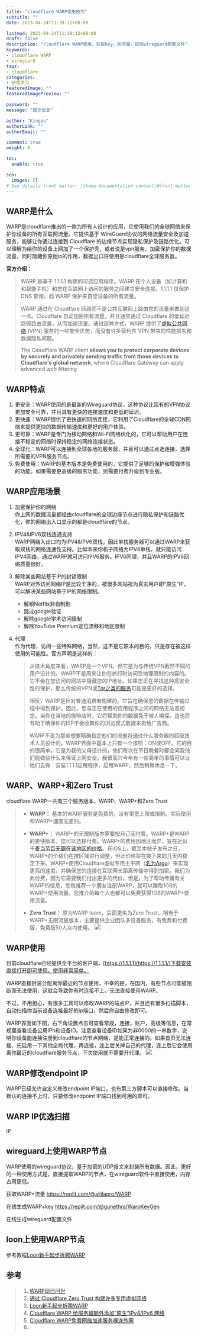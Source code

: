 ```yaml
---
title: "cloudflare WARP使用技巧"
subtitle: ""
date: 2023-04-24T11:39:12+08:00

lastmod: 2023-04-24T11:39:12+08:00
draft: false
description: "cloudflare WARP使用，获取key，刷流量，提取wireguard配置文件"
keywords: 
- cloudflare WARP
- wireguard
tags:
- cloudflare
categories:
- 研究学习
featuredImage: ""
featuredImagePreview: ""

password: ""
message: "提示信息"

author: "Kingpo"
authorLink: ""
authorEmail: ""

comment: true
weight: 0

toc:
  enable: true

seo:
  images: []
# See details front matter: /theme-documentation-content/#front-matter
---
```


<!--more-->
## WARP是什么

WARP是cloudflare推出的一款为所有人设计的应用，它使用我们的全球网络来保护你设备的所有互联网流量。它提供基于 WireGuard协议的网络流量安全及加速服务，能够让你通过连接到 Cloudflare 的边缘节点实现隐私保护及链路优化。可以理解为给你的设备上网加了一个保护壳，或者说是vpn服务，加密保护你的数据流量，同时隐藏你原始ip的作用，数据出口将使用是cloudflare全球服务器。

**官方介绍：**

>WARP 是基于 1.1.1.1 构建的可选应用程序。WARP 在个人设备（如计算机和智能手机）和您在互联网上访问的服务之间建立安全连接。1.1.1.1 仅保护 DNS 查询，而 WARP 保护来自您设备的所有流量。
>
>WARP 通过在 Cloudflare 网络而不是公共互联网上路由您的流量来做到这一点。Cloudflare 自动加密所有流量，并且通常通过 Cloudflare 的低延迟路径路由流量，从而加速流量。通过这种方式，WARP 提供了[虚拟公共网络](https://www.cloudflare-cn.com/learning/access-management/what-is-a-vpn/) (VPN) 服务的一些安全优势，而没有许多营利性 VPN 带来的性能损失和数据隐私问题。
>
>The Cloudflare WARP client **allows you to protect corporate devices by securely and privately sending traffic from those devices to Cloudflare's global network**, where Cloudflare Gateway can apply advanced web filtering

## WARP特点

1.  更安全：WARP使用的是最新的Wireguard协议，这种协议比现有的VPN协议更加安全可靠，并且具有更快的连接速度和更低的延迟。
2.  更快速：WARP提供了更快速的网络连接，它利用了Cloudflare的全球CDN网络来提供更快的数据传输速度和更好的用户体验。
3.  更可靠：WARP是专门为移动网络和Wi-Fi网络优化的，它可以帮助用户在连接不稳定的网络时保持稳定的网络连接状态。
4.  全球化：WARP可以连接到全球各地的服务器，并且可以通过点选连接，选择所需要的VPN服务节点。
5.  免费使用：WARP的基本版本是免费使用的，它提供了足够的保护和增强体验的功能。如果需要更高级的服务功能，则需要付费升级到专业版。

## WARP应用场景

1. 加密保护你的网络     
你上网的数据流量都经由cloudflare的全球边缘节点进行隐私保护和链路优化，你的网络出入口显示的都是cloudflare的节点。

2. IPV4&IPV6双栈连通支持     
WARP网络入出口均为IPV4&IPV6双栈，因此单栈服务器可以通过WARP来获取双栈的网络连通性支持。比如本来你机子网络为IPV4单栈，就只能访问IPV4网络，通过WARP就可访问IPV6服务。IPV6同理，并且WARP的IPV6网络质量很好。

3. 解除某些网站基于IP的封锁限制     
WARP对外访问网络IP是比较干净的，被很多网站视为真实用户即“原生”IP，可以解决某些网站基于IP的网络限制。    
	- 解锁Netflix非自制剧
	- 跳过google验证
	- 解除google学术访问限制
	- 解除YouTube Premium定位漂移和地区限制

4. 代理    
作为代理，访问一些特殊网络，当然，这不是它原本的目的，只是存在被这样使用的可能性。官方声明是这样的：
    > 从技术角度来看，WARP是一个VPN。但它是为与传统VPN截然不同的用户设计的。WARP不是用来让你在旅行时访问受地理限制的内容的。它不会在您访问的网站中隐藏您的IP地址。如果您正在寻找这种高安全性的保护，那么传统的VPN或[Tor之类的服务](https://www.torproject.org/)可能是更好的选择。
    > 
    > 相反，WARP是针对普通消费者构建的。它旨在确保您的数据在传输过程中得到保护。因此，您与正在使用的应用程序之间的网络无法监视您。当你在当地的咖啡店时，它将帮助你的数据免于被人嗅探。这也将有助于确保你的ISP不会收集你的浏览模式数据来卖给广告商。
    > 
    > WARP不是为那些想要精确指定他们的流量将通过什么服务器的超级技术人员设计的。WARP界面中基本上只有一个按钮：ON或OFF。它的目的很简单。它是为我的父母设计的，他们每次在节日晚餐时都会问我他们能做些什么来保证上网安全。我很高兴今年有一些简单的事情可以让他们去做：安装1.1.1.1应用程序，启用WARP，然后稍微休息一下。


## WARP、WARP+和Zero Trust

cloudflare WARP一共有三个服务版本，WARP、WARP+和Zero Trust

>- **WARP：** 基本的WARP服务是免费的，没有带宽上限或限制。实际使用和WARP+速度无差别。
>
>- **WARP+：** WARP+的无限制版本需要按月订阅付费。WARP+是WARP的更快版本，您可以选择付费。WARP+的费用因地区而异，旨在近似于[麦当劳巨无霸在该地区的价格](https://en.wikipedia.org/wiki/Big_Mac_Index)。在iOS上，截至本帖子发布之日，WARP+的价格仍在按区域进行调整，但此价格将在接下来的几天内稳定下来。WARP+使用Cloudflare虚拟专用主干网（[名为Argo](https://www.cloudflare.com/products/argo-smart-routing/)）来实现更高的速度，并确保您的连接在互联网长距离传输中得到加密。我们为此付费，因为它需要我们付出更多的代价。但是，为了帮助传播有关WARP的信息，您每推荐一个朋友注册WARP，就可以赚取1GB的WARP+使用流量。您推介的每个人也都可以免费获得1GB的WARP+使用流量。
>
>- **Zero Trust：** 原为WARP team，后面更名为Zero Trust，相当于WARP+无限流量版本，主要提供企业团队多设备服务，有免费和付费版，免费版50人以内使用。
![](https://s.imgkb.xyz/abcdocker/2023/04/24/a4d701f0fd9bc/a4d701f0fd9bc.png)


## WARP使用

目前cloudflare已经提供全平台的客户端，[https://1.1.1.1](https://1.1.1.1/)下载安装直接打开即可使用。使用非常简单。

WARP直接封装分配离你最近的节点使用，不幸的是，在国内，有些节点可能被阻断而无法使用，这就会导致你有时连接不上，无法直接使用WARP。

不过，不用担心，有很多工具可以修改WARP的端点IP，并且还有很多扫描脚本，自动扫描你当前设备连接最好的ip端口，然后你自由修改即可。

WARP界面如下图，右下角设置点击可查看常规，连接，账户，高级等信息，在常规里查看设备公用IPh和设备ID。注意查看设备ID如果为非0000的一串数字，说明你设备能连接注册到cloudflare的节点网络，是能正常连接的。如果首页无法连接，先启用一下其他全局代理，再连接，连上后关掉自己的代理，连上后它会使用离你最近的cloudflare服务节点，下次使用就不需要开代理。
![](https://s.imgkb.xyz/abcdocker/2023/04/25/7da2b2ee54aac/7da2b2ee54aac.png)


## WARP修改endpoint IP

WARP已经允许自定义修改endpoint IP端口，也有第三方脚本可以直接修改。当默认的连接不上时，只要修改endpoint IP端口找到可用的即可。

## WARP IP优选扫描

IP

## wireguard上使用WARP节点

WARP使用的wireguard协议，基于加密的UDP报文来封装所有数据。因此，更好的一种使用方式是，直接提取WARP的节点，在wireguard软件中直接使用，内存占用更低。

获取WARP+流量
https://replit.com/@aliilapro/WARP

在线生成WARP+key
https://replit.com/@gunethra/WarpKeyGen

在线生成wireguard配置文件




## loon上使用WARP节点

参考教程[Loon新手起步折腾WARP](https://github.com/getsomecat/GetSomeCats/blob/Surge/Loon%E6%96%B0%E6%89%8B%E8%B5%B7%E6%AD%A5%E6%8A%98%E8%85%BEWARP.md)


## 参考

> 1. [WARP现已问世](https://blog.cloudflare.com/zh-cn/announcing-WARP-plus-zh-cn/)
> 2. [通过 Cloudflare Zero Trust 构建许多专用虚拟网络](https://blog.cloudflare.com/zh-cn/building-many-private-virtual-networks-through-cloudflare-zero-trust-zh-cn/)
> 3. [Loon新手起步折腾WARP](https://github.com/getsomecat/GetSomeCats/blob/Surge/Loon%E6%96%B0%E6%89%8B%E8%B5%B7%E6%AD%A5%E6%8A%98%E8%85%BEWARP.md)
> 4. [Cloudflare WARP 给服务器额外添加“原生”IPv4/IPv6 网络](https://www.moeelf.com/archives/301.html)
> 5. [Cloudflare WARP免费网络加速服务裸连外网](https://jiemahao.com/cloudflare-WARP-vpn/)
> 6. [](https://p3terx.com/archives/use-cloudflare-WARP-to-add-extra-ipv4-or-ipv6-network-support-to-vps-servers-for-free.html)